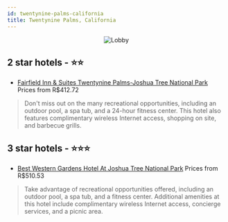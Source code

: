 ```yaml
---
id: twentynine-palms-california
title: Twentynine Palms, California
---
```


<center><img src="https://i.travelapi.com/hotels/8000000/7280000/7275000/7274969/30d9e9a7_z.jpg" alt="Lobby" /></center>


##  2 star hotels - ⭐️⭐️

-    [Fairfield Inn & Suites Twentynine Palms-Joshua Tree National Park](https://us.hurb.com/hotels/twentynine-palms/fairfield-inn-suites-twentynine-palms-joshua-tree-national-park-JNP-JP192390?cmp=18055) Prices from R$412.72
   > Don't miss out on the many recreational opportunities, including an outdoor pool, a spa tub, and a 24-hour fitness center. This hotel also features complimentary wireless Internet access, shopping on site, and barbecue grills.

##  3 star hotels - ⭐️⭐️⭐️

-    [Best Western Gardens Hotel At Joshua Tree National Park](https://us.hurb.com/hotels/twentynine-palms/best-western-gardens-hotel-at-joshua-tree-national-park-JNP-JP237198?cmp=18055) Prices from R$510.53
   > Take advantage of recreational opportunities offered, including an outdoor pool, a spa tub, and a fitness center. Additional amenities at this hotel include complimentary wireless Internet access, concierge services, and a picnic area.
